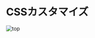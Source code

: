 # CSSカスタマイズ
![top](https://user-images.githubusercontent.com/45871453/61927461-ca51b200-afaf-11e9-99f0-2a088f177dde.jpg)

